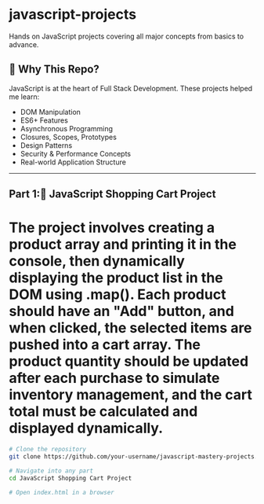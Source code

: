 # javascript-projects
Hands on JavaScript projects covering all major concepts from basics to advance.

## 🚀 Why This Repo?

JavaScript is at the heart of Full Stack Development. These projects helped me learn:
- DOM Manipulation
- ES6+ Features
- Asynchronous Programming
- Closures, Scopes, Prototypes
- Design Patterns
- Security & Performance Concepts
- Real-world Application Structure

---

## Part 1:🛒 JavaScript Shopping Cart Project
# The project involves creating a product array and printing it in the console, then dynamically displaying the product list in the DOM using .map(). Each product should have an "Add" button, and when clicked, the selected items are pushed into a cart array. The product quantity should be updated after each purchase to simulate inventory management, and the cart total must be calculated and displayed dynamically.
```bash
# Clone the repository
git clone https://github.com/your-username/javascript-mastery-projects.git

# Navigate into any part
cd JavaScript Shopping Cart Project

# Open index.html in a browser
